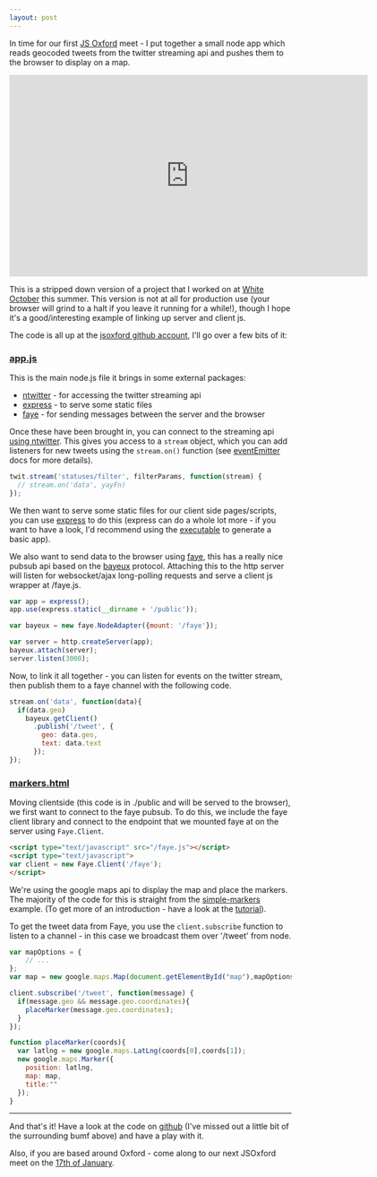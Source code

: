 ```yaml
---
layout: post
---
```


<p class="lead">In time for our first <a href="https://twitter.com/intent/user?screen_name=jsoxford">JS Oxford</a> meet - I put together a small node app which reads geocoded tweets from the twitter streaming api and pushes them to the browser to display on a map.</p>

<iframe width="640" height="360" src="http://www.youtube.com/embed/vZ9XZNHP7Sk?showinfo=0" frameborder="0" allowfullscreen="true"> </iframe>

This is a stripped down version of a project that I worked on at [White October][wo] this summer.  This version is not at all for production use (your browser will grind to a halt if you leave it running for a while!), though I hope it's a good/interesting example of linking up server and client js.

The code is all up at the [jsoxford github account][gh], I'll go over a few bits of it:

### [app.js][gh-appjs]

This is the main node.js file it brings in some external packages:

* [ntwitter][ntwitter] - for accessing the twitter streaming api
* [express][express] - to serve some static files
* [faye][faye] - for sending messages between the server and the browser

Once these have been brought in, you can connect to the streaming api [using ntwitter][nt-streaming-docs]. This gives you access to a `stream` object, which you can add listeners for new tweets using the `stream.on()` function (see [eventEmitter][eventemitter] docs for more details).

```js
twit.stream('statuses/filter', filterParams, function(stream) {
  // stream.on('data', yayFn)
});
```

We then want to serve some static files for our client side pages/scripts, you can use [express][expressjs] to do this (express can do a whole lot more - if you want to have a look, I'd recommend using the [executable][express-exe] to generate a basic app).

We also want to send data to the browser using [faye][faye], this has a really nice pubsub api based on the [bayeux][bayeux] protocol.  Attaching this to the http server will listen for websocket/ajax long-polling requests and serve a client js wrapper at /faye.js.

```js
var app = express();
app.use(express.static(__dirname + '/public'));

var bayeux = new faye.NodeAdapter({mount: '/faye'});

var server = http.createServer(app);
bayeux.attach(server);
server.listen(3000);
```

Now, to link it all together - you can listen for events on the twitter stream, then publish them to a faye channel with the following code.

```js
stream.on('data', function(data){
  if(data.geo)
    bayeux.getClient()
      .publish('/tweet', {
        geo: data.geo,
        text: data.text
      });
});
```


### [markers.html][gh-markershtml]

Moving clientside (this code is in ./public and will be served to the browser), we first want to connect to the faye pubsub.  To do this, we include the faye client library and connect to the endpoint that we mounted faye at on the server using `Faye.Client`.

```html
<script type="text/javascript" src="/faye.js"></script>
<script type="text/javascript">
var client = new Faye.Client('/faye');
</script>
```

We're using the google maps api to display the map and place the markers.  The majority of the code for this is straight from the [simple-markers][simple-markers] example. (To get more of an introduction - have a look at the [tutorial][maps-tut]).

To get the tweet data from Faye, you use the `client.subscribe` function to listen to a channel - in this case we broadcast them over '/tweet' from node.

```js
var mapOptions = {
	// ...
};
var map = new google.maps.Map(document.getElementById("map"),mapOptions);

client.subscribe('/tweet', function(message) {
  if(message.geo && message.geo.coordinates){
    placeMarker(message.geo.coordinates);
  }
});

function placeMarker(coords){
  var latlng = new google.maps.LatLng(coords[0],coords[1]);
  new google.maps.Marker({
    position: latlng,
    map: map,
    title:""
  });
}
```

----

And that's it!  Have a look at the code on [github][gh] (I've missed out a little bit of the surrounding bumf above) and have a play with it.

Also, if you are based around Oxford - come along to our next JSOxford meet on the [17th of January][jsox-jan].


[wo]: http://www.whiteoctober.co.uk/
[gh]: https://github.com/jsoxford/maptime
[gh-appjs]: https://github.com/jsoxford/maptime/blob/master/app.js
[gh-markershtml]: https://github.com/jsoxford/maptime/blob/master/public/markers.html
[ntwitter]: https://npmjs.org/package/ntwitter
[faye]: https://npmjs.org/package/faye
[express]: https://npmjs.org/package/express
[expressjs]: http://expressjs.com/
[nt-streaming-docs]: https://github.com/AvianFlu/ntwitter#streaming-api
[eventemitter]: http://nodejs.org/api/events.html#events_emitter_on_event_listener
[express-exe]: http://expressjs.com/guide.html#executable
[bayeux]: http://svn.cometd.com/trunk/bayeux/bayeux.html
[simple-markers]: https://google-developers.appspot.com/maps/documentation/javascript/examples/marker-simple
[maps-tut]: https://developers.google.com/maps/documentation/javascript/tutorial
[jsox-jan]: http://lanyrd.com/2013/jsoxford-january/